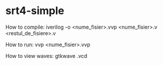 # srt4-simple

How to compile:
iverilog -o <nume_fisier>.vvp <nume_fisier>.v <restul_de_fisiere>.v

How to run:
vvp <nume_fisier>.vvp

How to view waves:
gtkwave <file>.vcd
